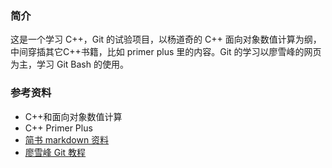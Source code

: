 ### 简介

这是一个学习 C++，Git 的试验项目，以杨道奇的 C++ 面向对象数值计算为纲，中间穿插其它C++书籍，比如 primer plus 里的内容。Git 的学习以廖雪峰的网页为主，学习 Git Bash 的使用。

### 参考资料
- C++和面向对象数值计算
- C++ Primer Plus
- [简书 markdown 资料](https://www.jianshu.com/p/191d1e21f7ed)
- [廖雪峰 Git 教程](https://www.liaoxuefeng.com/wiki/0013739516305929606dd18361248578c67b8067c8c017b000)